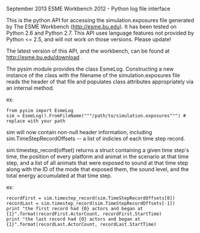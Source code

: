September 2013
ESME Workbench 2012 - Python log file interface

This is the python API for accessing the simulation.exposures file generated by The ESME Workbench (http://esme.bu.edu).  It has been tested on Python 2.6 and Python 2.7.
This API uses language features not provided by Python <= 2.5, and will not work on those versions.  Please update!

The latest version of this API, and the workbench, can be found at http://esme.bu.edu/download .

The pysim module provides the class EsmeLog.   Constructing a new instance of the class with the filename of the simulation.exposures file reads the header of that file and
populates class attributes appropriately via an internal method.

ex:

    from pysim import EsmeLog
    sim = EsmeLog().FromFileName("""/path/to/simulation.exposures""") #  replace with your path

sim will now contain non-null header information, including sim.TimeStepRecordOffsets -- a list of indicies of each time step record.

sim.timestep_record(offset)  returns a struct containing a given time step's time, the
    position of every platform and animat in the scenario at that time
    step, and a list of all animats that were exposed to sound at that time
    step along with the ID of the mode that exposed them, the sound level,
    and the total energy accumulated at that time step.

ex:

    recordFirst = sim.timestep_record(sim.TimeStepRecordOffsets[0])
    recordLast = sim.timestep_record(sim.TimeStepRecordOffsets[-1])
    print "the first record had {0} actors and began at {1}".format(recordFirst.ActorCount, recordFirst.StartTime)
    print "the last record had {0} actors and began at {1}".format(recordLast.ActorCount, recordLast.StartTime)

